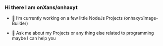 ### Hi there I am onXans/onhaxyt 

- 🔭 I’m currently working on a few little NodeJs Projects (onhaxyt/Image-Builder)

- 💬 Ask me about my Projects or any thing else related to programming maybe I can help you

<!--
**onhaxyt/onhaxyt** is a ✨ _special_ ✨ repository because its `README.md` (this file) appears on your GitHub profile.

Here are some ideas to get you started:

- 🔭 I’m currently working on ...
- 🌱 I’m currently learning ...
- 👯 I’m looking to collaborate on ...
- 🤔 I’m looking for help with ...
- 💬 Ask me about ...
- 📫 How to reach me: ...
- 😄 Pronouns: ...
- ⚡ Fun fact: ...
-->
